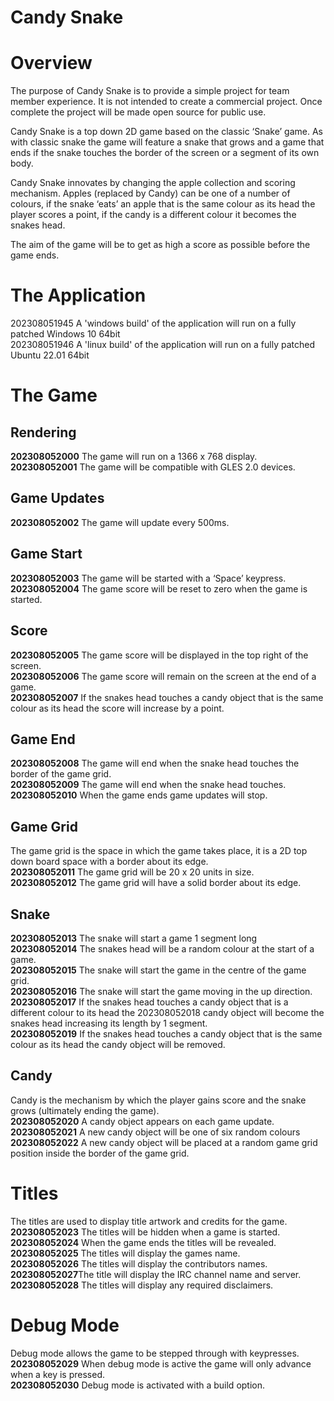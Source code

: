 # Candy Snake

# Overview
The purpose of Candy Snake is to provide a simple project for team member experience. It is not intended to create a commercial project. Once complete the project will be made open source for public use.

Candy Snake is a top down 2D game based on the classic ‘Snake’ game. As with classic snake the game will feature a snake that grows and a game that ends if the snake touches the border of the screen or a segment of its own body.

Candy Snake innovates by changing the apple collection and scoring mechanism. Apples (replaced by Candy) can be one of a number of colours, if the snake ‘eats’ an apple that is the same colour as its head the player scores a point, if the candy is a different colour it becomes the snakes head.

The aim of the game will be to get as high a score as possible before the game ends.
# The Application
202308051945 A 'windows build' of the application will run on a fully patched Windows 10 64bit\
202308051946 A 'linux build' of the application will run on a fully patched Ubuntu 22.01 64bit
# The Game
## Rendering
**202308052000** The game will run on a 1366 x 768 display.\
**202308052001** The game will be compatible with GLES 2.0 devices.
## Game Updates
**202308052002** The game will update every 500ms.
## Game Start
**202308052003** The game will be started with a ‘Space’ keypress.\
**202308052004** The game score will be reset to zero when the game is started.
## Score
**202308052005** The game score will be displayed in the top right of the screen.\
**202308052006** The game score will remain on the screen at the end of a game.\
**202308052007** If the snakes head touches a candy object that is the same colour as its head the score will increase by a point.
## Game End
**202308052008** The game will end when the snake head touches the border of the game grid.\
**202308052009** The game will end when the snake head touches.\
**202308052010** When the game ends game updates will stop.
## Game Grid
The game grid is the space in which the game takes place, it is a 2D top down board space with a border about its edge.\
**202308052011** The game grid will be 20 x 20 units in size.\
**202308052012** The game grid will have a solid border about its edge.

## Snake
**202308052013** The snake will start a game 1 segment long\
**202308052014** The snakes head will be a random colour at the start of a game.\
**202308052015** The snake will start the game in the centre of the game grid.\
**202308052016** The snake will start the game moving in the up direction.\
**202308052017** If the snakes head touches a candy object that is a different colour to its head the 202308052018 candy object will become the snakes head increasing its length by 1 segment.\
**202308052019** If the snakes head touches a candy object that is the same colour as its head the candy object will be removed.
## Candy
Candy is the mechanism by which the player gains score and the snake grows (ultimately ending the game).\
**202308052020** A candy object appears on each game update.\
**202308052021** A new candy object will be one of six random colours\
**202308052022** A new candy object will be placed at a random game grid position inside the border of the game grid.
# Titles
The titles are used to display title artwork and credits for the game.\
**202308052023** The titles will be hidden when a game is started.\
**202308052024** When the game ends the titles will be revealed.\
**202308052025** The titles will display the games name.\
**202308052026** The titles will display the contributors names.\
**202308052027**The title will display the IRC channel name and server.\
**202308052028** The titles will display any required disclaimers.
# Debug Mode
Debug mode allows the game to be stepped through with keypresses.\
**202308052029** When debug mode is active the game will only advance when a key is pressed.\
**202308052030** Debug mode is activated with a build option.
